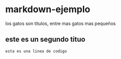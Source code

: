 # markdown-ejemplo
los gatos son titulos, entre mas gatos mas pequeños
## este es un segundo tituo
`esta es una linea de codigo`


